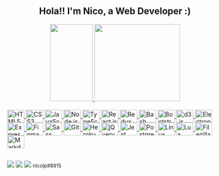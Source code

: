 <h2 align="center">Hola!! I'm Nico, a Web Developer :)</h2>
<div align="center" style="display: inline_block;">
    <a href="https://github.com/necogamy" />
    <img height="180em" width="100px" src="https://github-readme-stats.vercel.app/api/top-langs/?username=necogamy&layout=compact&langs_count=10&theme=tokyonight" />
    <img height="180em" width="200px" src="https://github-readme-stats.vercel.app/api?username=necogamy&show_icons=true&theme=tokyonight" />
</div>
<div style="display: inline_block"><br />
	<img align="center" alt="HTML5" height="30" width="40" src="https://cdn.jsdelivr.net/gh/devicons/devicon/icons/html5/html5-original.svg" />
	<img align="center" alt="CSS3" height="30" width="40" src="https://cdn.jsdelivr.net/gh/devicons/devicon/icons/css3/css3-original.svg" />
	<img align="center" alt="JavaScript" height="30" width="40" src="https://cdn.jsdelivr.net/gh/devicons/devicon/icons/javascript/javascript-original.svg" />
	<img align="center" alt="Node.js" height="30" width="40" src="https://cdn.jsdelivr.net/gh/devicons/devicon/icons/nodejs/nodejs-original.svg" />
	<img align="center" alt="TypeScript" height="30" width="40" src="https://cdn.jsdelivr.net/gh/devicons/devicon/icons/typescript/typescript-original.svg" />
	<img align="center" alt="React.js" height="30" width="40" src="https://cdn.jsdelivr.net/gh/devicons/devicon/icons/react/react-original.svg" />
	<img align="center" alt="Redux" height="30" width="40" src="https://cdn.jsdelivr.net/gh/devicons/devicon/icons/redux/redux-original.svg" />
	<img align="center" alt="Bash" height="30" width="40" src="https://cdn.jsdelivr.net/gh/devicons/devicon/icons/bash/bash-original.svg" />
	<img align="center" alt="Bootstrap" height="30" width="40" src="https://cdn.jsdelivr.net/gh/devicons/devicon/icons/bootstrap/bootstrap-plain.svg" />
	<img align="center" alt="d3.js" height="30" width="40" src="https://cdn.jsdelivr.net/gh/devicons/devicon/icons/d3js/d3js-original.svg" />
	<img align="center" alt="Electron.js" height="30" width="40" src="https://cdn.jsdelivr.net/gh/devicons/devicon/icons/electron/electron-original.svg" />
	<img align="center" alt="Express.js" height="30" width="40" src="https://cdn.jsdelivr.net/gh/devicons/devicon/icons/express/express-original.svg" />
	<img align="center" alt="Figma" height="30" width="40" src="https://cdn.jsdelivr.net/gh/devicons/devicon/icons/figma/figma-original.svg" />
	<img align="center" alt="Sass" height="30" width="40" src="https://cdn.jsdelivr.net/gh/devicons/devicon/icons/sass/sass-original.svg" />
	<img align="center" alt="Git" height="30" width="40" src="https://cdn.jsdelivr.net/gh/devicons/devicon/icons/git/git-original.svg" />
	<img align="center" alt="Heroku" height="30" width="40" src="https://cdn.jsdelivr.net/gh/devicons/devicon/icons/heroku/heroku-original.svg" />
	<img align="center" alt="jQuery" height="30" width="40" src="https://cdn.jsdelivr.net/gh/devicons/devicon/icons/jquery/jquery-original.svg" />
	<img align="center" alt="Jest" height="30" width="40" src="https://cdn.jsdelivr.net/gh/devicons/devicon/icons/jest/jest-plain.svg" />
	<img align="center" alt="PostgreSQL" height="30" width="40" src="https://cdn.jsdelivr.net/gh/devicons/devicon/icons/postgresql/postgresql-original.svg" />
	<img align="center" alt="Linux" height="30" width="40" src="https://cdn.jsdelivr.net/gh/devicons/devicon/icons/linux/linux-original.svg" />
	<img align="center" alt="Lua" height="30" width="40" src="https://cdn.jsdelivr.net/gh/devicons/devicon/icons/lua/lua-original.svg" />
	<img align="center" alt="Filezilla" height="30" width="40" src="https://cdn.jsdelivr.net/gh/devicons/devicon/icons/filezilla/filezilla-plain.svg" />
	<img align="center" alt="Markdown" height="30" width="40" src="https://cdn.jsdelivr.net/gh/devicons/devicon/icons/markdown/markdown-original.svg" />
</div>
  
  ##
 
<div>
	<a href = "mailto:madrazonecogamy@gmail.com"><img src="https://img.shields.io/badge/-Gmail-%23333?style=for-the-badge&logo=gmail&logoColor=white" target="_blank"></a>
	<a href="https://www.linkedin.com/in/nicogamy/" target="_blank"><img src="https://img.shields.io/badge/-LinkedIn-%230077B5?style=for-the-badge&logo=linkedin&logoColor=white" target="_blank"></a>
	<img src="https://img.shields.io/badge/Discord-7289DA?style=for-the-badge&logo=discord&logoColor=white" target="_blank">
	<small>nicolp#8915</small>
</div>
